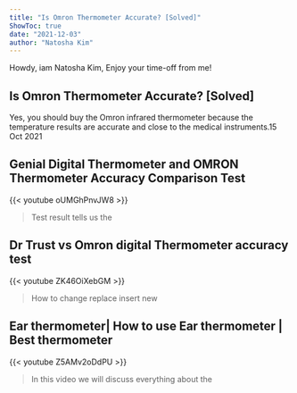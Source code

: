 ```yaml
---
title: "Is Omron Thermometer Accurate? [Solved]"
ShowToc: true 
date: "2021-12-03"
author: "Natosha Kim" 
---
```


Howdy, iam Natosha Kim, Enjoy your time-off from me!
## Is Omron Thermometer Accurate? [Solved]
Yes, you should buy the Omron infrared thermometer because the temperature results are accurate and close to the medical instruments.15 Oct 2021

## Genial Digital Thermometer and OMRON Thermometer Accuracy Comparison Test
{{< youtube oUMGhPnvJW8 >}}
>Test result tells us the 

## Dr Trust vs Omron digital Thermometer accuracy test
{{< youtube ZK46OiXebGM >}}
>How to change replace insert new 

## Ear thermometer| How to use Ear thermometer | Best thermometer
{{< youtube Z5AMv2oDdPU >}}
>In this video we will discuss everything about the 

